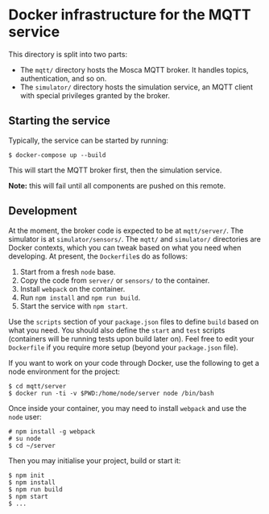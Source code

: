 # Docker infrastructure for the MQTT service #

This directory is split into two parts:

- The `mqtt/` directory hosts the Mosca MQTT broker. It handles topics, authentication, and so on.
- The `simulator/` directory hosts the simulation service, an MQTT client with special privileges granted by the broker.

## Starting the service ##

Typically, the service can be started by running:

    $ docker-compose up --build

This will start the MQTT broker first, then the simulation service.

**Note:** this will fail until all components are pushed on this remote.

## Development ##

At the moment, the broker code is expected to be at `mqtt/server/`. The simulator is at `simulator/sensors/`.
The `mqtt/` and `simulator/` directories are Docker contexts, which you can tweak based on what you need when developing.
At present, the `Dockerfile`s do as follows:

1. Start from a fresh `node` base.
2. Copy the code from `server/` or `sensors/` to the container.
3. Install `webpack` on the container.
4. Run `npm install` and `npm run build`.
5. Start the service with `npm start`.

Use the `scripts` section of your `package.json` files to define `build` based on what you need.
You should also define the `start` and `test` scripts (containers will be running tests upon build later on).
Feel free to edit your `Dockerfile` if you require more setup (beyond your `package.json` file).

If you want to work on your code through Docker, use the following to get a node environment for the project:

    $ cd mqtt/server
    $ docker run -ti -v $PWD:/home/node/server node /bin/bash

Once inside your container, you may need to install `webpack` and use the `node` user:

    # npm install -g webpack
    # su node
    $ cd ~/server

Then you may initialise your project, build or start it:

    $ npm init
    $ npm install
    $ npm run build
    $ npm start
    $ ...
